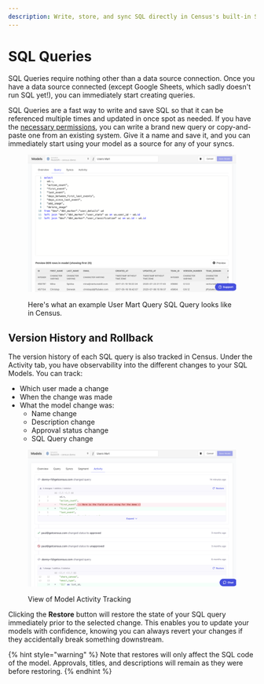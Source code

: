 ```yaml
---
description: Write, store, and sync SQL directly in Census's built-in SQL repository.
---
```


# SQL Queries

SQL Queries require nothing other than a data source connection. Once you have a data source connected (except Google Sheets, which sadly doesn't run SQL yet!), you can immediately start creating queries.

SQL Queries are a fast way to write and save SQL so that it can be referenced multiple times and updated in once spot as needed. If you have the [necessary permissions](../../security-and-privacy/workspaces-and-access-controls.md), you can write a brand new query or copy-and-paste one from an existing system. Give it a name and save it, and you can immediately start using your model as a source for any of your syncs.

<figure><img src="../../../.gitbook/assets/image (1) (1).png" alt=""><figcaption><p>Here's what an example User Mart Query SQL Query looks like in Census.</p></figcaption></figure>

## Version History and Rollback

The version history of each SQL query is also tracked in Census. Under the Activity tab, you have observability into the different changes to your SQL Models. You can track:

* Which user made a change
* When the change was made
* What the model change was:
  * Name change
  * Description change
  * Approval status change
  * SQL Query change

<figure><img src="../../../.gitbook/assets/image (5).png" alt=""><figcaption><p>View of Model Activity Tracking</p></figcaption></figure>

Clicking the **Restore** button will restore the state of your SQL query immediately prior to the selected change. This enables you to update your models with confidence, knowing you can always revert your changes if they accidentally break something downstream.

{% hint style="warning" %}
Note that restores will only affect the SQL code of the model. Approvals, titles, and descriptions will remain as they were before restoring.
{% endhint %}
